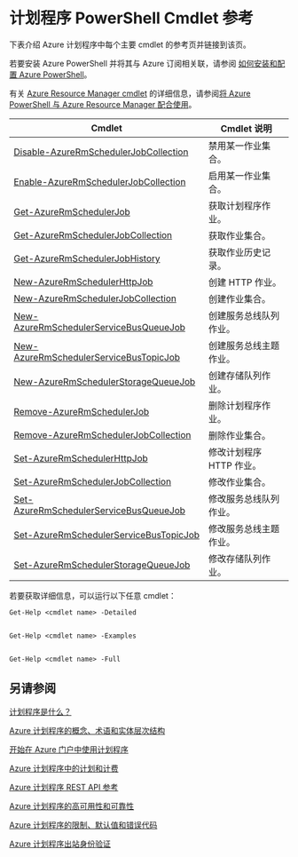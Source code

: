 <properties
    pageTitle="计划程序 PowerShell Cmdlet 参考"
    description="计划程序 PowerShell Cmdlet 参考"
    services="scheduler"
    documentationcenter=".NET"
    author="derek1ee"
    manager="kevinlam1"
    editor="" />
<tags
    ms.assetid="9a26c457-d7a1-4e4a-bc79-f26592155218"
    ms.service="scheduler"
    ms.workload="infrastructure-services"
    ms.tgt_pltfrm="na"
    ms.devlang="dotnet"
    ms.topic="article"
    ms.date="08/18/2016"
    wacn.date="05/31/2017"
    ms.author="deli"
    ms.translationtype="Human Translation"
    ms.sourcegitcommit="4a18b6116e37e365e2d4c4e2d144d7588310292e"
    ms.openlocfilehash="3eccefa0751e734d30ec1356f9d5317aa8f92f84"
    ms.contentlocale="zh-cn"
    ms.lasthandoff="05/19/2017" />

# <a name="scheduler-powershell-cmdlets-reference"></a>计划程序 PowerShell Cmdlet 参考
下表介绍 Azure 计划程序中每个主要 cmdlet 的参考页并链接到该页。

若要安装 Azure PowerShell 并将其与 Azure 订阅相关联，请参阅 [如何安装和配置 Azure PowerShell](https://docs.microsoft.com/zh-cn/powershell/azure/overview)。 

有关 [Azure Resource Manager cmdlet](https://docs.microsoft.com/zh-cn/powershell/azure/overview) 的详细信息，请参阅[将 Azure PowerShell 与 Azure Resource Manager 配合使用](/documentation/articles/powershell-azure-resource-manager/)。

| Cmdlet | Cmdlet 说明 |
| --- | --- |
| [Disable-AzureRmSchedulerJobCollection](https://docs.microsoft.com/zh-cn/powershell/module/azurerm.scheduler/disable-azurermschedulerjobcollection) |禁用某一作业集合。 |
| [Enable-AzureRmSchedulerJobCollection](https://docs.microsoft.com/zh-cn/powershell/module/azurerm.scheduler/enable-azurermschedulerjobcollection) |启用某一作业集合。 |
| [Get-AzureRmSchedulerJob](https://docs.microsoft.com/zh-cn/powershell/module/azurerm.scheduler/get-azurermschedulerjob) |获取计划程序作业。 |
| [Get-AzureRmSchedulerJobCollection](https://docs.microsoft.com/zh-cn/powershell/module/azurerm.scheduler/get-azurermschedulerjobcollection) |获取作业集合。 |
| [Get-AzureRmSchedulerJobHistory](https://docs.microsoft.com/zh-cn/powershell/module/azurerm.scheduler/get-azurermschedulerjobhistory) |获取作业历史记录。 |
| [New-AzureRmSchedulerHttpJob](https://docs.microsoft.com/zh-cn/powershell/module/azurerm.scheduler/new-azurermschedulerhttpjob) |创建 HTTP 作业。 |
| [New-AzureRmSchedulerJobCollection](https://docs.microsoft.com/zh-cn/powershell/module/azurerm.scheduler/new-azurermschedulerjobcollection) |创建作业集合。 |
| [New-AzureRmSchedulerServiceBusQueueJob](https://docs.microsoft.com/zh-cn/powershell/module/azurerm.scheduler/new-azurermschedulerservicebusqueuejob) |创建服务总线队列作业。 |
| [New-AzureRmSchedulerServiceBusTopicJob](https://docs.microsoft.com/zh-cn/powershell/module/azurerm.scheduler/new-azurermschedulerservicebustopicjob) |创建服务总线主题作业。 |
| [New-AzureRmSchedulerStorageQueueJob](https://docs.microsoft.com/zh-cn/powershell/module/azurerm.scheduler/new-azurermschedulerstoragequeuejob) |创建存储队列作业。 |
| [Remove-AzureRmSchedulerJob](https://docs.microsoft.com/zh-cn/powershell/module/azurerm.scheduler/remove-azurermschedulerjob) |删除计划程序作业。 |
| [Remove-AzureRmSchedulerJobCollection](https://docs.microsoft.com/zh-cn/powershell/module/azurerm.scheduler/remove-azurermschedulerjobcollection) |删除作业集合。 |
| [Set-AzureRmSchedulerHttpJob](https://docs.microsoft.com/zh-cn/powershell/module/azurerm.scheduler/set-azurermschedulerhttpjob) |修改计划程序 HTTP 作业。 |
| [Set-AzureRmSchedulerJobCollection](https://docs.microsoft.com/zh-cn/powershell/module/azurerm.scheduler/set-azurermschedulerjobcollection) |修改作业集合。 |
| [Set-AzureRmSchedulerServiceBusQueueJob](https://docs.microsoft.com/zh-cn/powershell/module/azurerm.scheduler/set-azurermschedulerservicebusqueuejob) |修改服务总线队列作业。 |
| [Set-AzureRmSchedulerServiceBusTopicJob](https://docs.microsoft.com/zh-cn/powershell/module/azurerm.scheduler/set-azurermschedulerservicebustopicjob) |修改服务总线主题作业。 |
| [Set-AzureRmSchedulerStorageQueueJob](https://docs.microsoft.com/zh-cn/powershell/module/azurerm.scheduler/set-azurermschedulerstoragequeuejob) |修改存储队列作业。 |

若要获取详细信息，可以运行以下任意 cmdlet：


	Get-Help <cmdlet name> -Detailed


	Get-Help <cmdlet name> -Examples


	Get-Help <cmdlet name> -Full

## <a name="see-also"></a>另请参阅
 [计划程序是什么？](/documentation/articles/scheduler-intro/)

 [Azure 计划程序的概念、术语和实体层次结构](/documentation/articles/scheduler-concepts-terms/)

 [开始在 Azure 门户中使用计划程序](/documentation/articles/scheduler-get-started-portal/)

 [Azure 计划程序中的计划和计费](/documentation/articles/scheduler-plans-billing/)

 [Azure 计划程序 REST API 参考](https://msdn.microsoft.com/zh-cn/library/mt629143)

 [Azure 计划程序的高可用性和可靠性](/documentation/articles/scheduler-high-availability-reliability/)

 [Azure 计划程序的限制、默认值和错误代码](/documentation/articles/scheduler-limits-defaults-errors/)

 [Azure 计划程序出站身份验证](/documentation/articles/scheduler-outbound-authentication/)
 <!--Update_Description:update MSDN links to docs.microsoft.com-->
